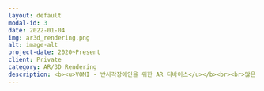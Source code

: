 ```yaml
---
layout: default
modal-id: 3
date: 2022-01-04
img: ar3d_rendering.png
alt: image-alt
project-date: 2020~Present
client: Private
category: AR/3D Rendering
description: <b><u>VOMI - 반시각장애인을 위한 AR 디바이스</u></b><br><br>많은 사람들이 시각장애를 가진 분들은 아예 볼 수 없는 전맹으로 생각하지만, 시력이 저하되어 있어서 조금이나마 물체를 구별할 수 있는 저시력 (약시) 시각장애인분들도 계십니다. 이 분들에게는 글자 확대경이나 고대비와 같은 기능들을 가진 특수 장비가 필요한데, 해당 장비를 구입해서 쓰기에는 수백만원의 비용이 들어서 손쉽게 이용할 수 없다는 단점이 있었습니다. 그래서 저희는 해커톤을 통해서 해당 문제점에 대해 인지하였고, 대학병원 선생님과 여러 엔지니어들이 아이디어를 합쳐서 VR 장비에 부착하여 사용할 수 있는 디바이스를 제안하였습니다. 스마트폰의 카메라로 촬영된 영상은 VR 장비에 맞게 좌우 분할되어 나타나고, 여기에 출력되는 영상은 카메라 영상의 Edge를 살리는 모드, 고대비를 증가시킨 모드, Zoom 기능을 적용한 모드 등을 개발하여 직접 사용하실 수 있도록 프로토타입까지 개발하였습니다.<br><br>• 개발언어<br>Android Studio, OpenCV<br><br><br><br><b><u>운동기능 손상환자들을 위한 재활운동 동영상</u></b><br><br>유투브에는 홈트레이닝 영상들이 정말 많습니다. 하지만 신경계 손상으로 인해서 제대로 몸을 움직일 수 없는 장애인을 위한 운동프로그램은 쉽게 찾아볼 수 없었습니다. 그래서 Unity3D를 이용하여 수십가지 운동들을 선정하여 3D 캐릭터의 rig를 편집하여 개별 animation을 직접 제작하였고, 이런 운동들의 조합을 Tabata 운동방법 (45초 운동/15초 휴식을 반복하는 인터벌 트레이닝 방식)으로 10~15분간 장애인분들이 스트레칭과 근력운동을 손쉽게 따라할 수 있는 컨텐츠를 제작하였습니다.<br><br>• 개발언어<br>Unity<br><br>
---
```

